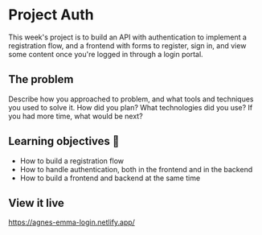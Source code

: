 # Project Auth

This week's project is to build an API with authentication to implement a registration flow, and a frontend with forms to register, sign in, and view some content once you're logged in through a login portal. 

## The problem

Describe how you approached to problem, and what tools and techniques you used to solve it. How did you plan? What technologies did you use? If you had more time, what would be next?

## Learning objectives 🧠

- How to build a registration flow
- How to handle authentication, both in the frontend and in the backend
- How to build a frontend and backend at the same time

## View it live

https://agnes-emma-login.netlify.app/

